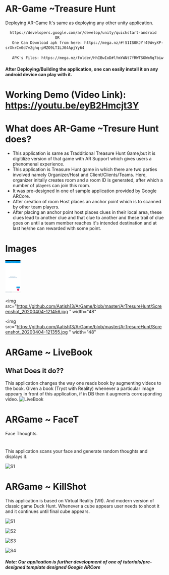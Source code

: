 # AR-Game  ~Treasure Hunt

Deploying AR-Game
  It's same as deploying any other unity application.
  
      https://developers.google.com/ar/develop/unity/quickstart-android
                          OR
       One Can Download apk from here: https://mega.nz/#!S1IS0KJY!49WvyXP-srXkrCv0d7vZghq-pMZO9LT1LJ04ApjYy64
       
       APK's Files: https://mega.nz/folder/HhIBwIoD#lYmYWNt7fRWTSOWmRq7biw
                                  
  
#### After Deploying/Building the application, one can easily install it on any android device can play with it.
# Working Demo (Video Link): https://youtu.be/eyB2Hmcjt3Y
# What does AR-Game ~Tresure Hunt does?
  - This application is same as Tradditional Treasure Hunt Game,but it is digitilize version of that game with AR Support which gives users 
  a phenomenal experience.
  - This application is Treasure Hunt game in which there are two parties involved namely Organizer/Host and Client/Clients/Teams.
  Here, organizer initally creates room and a room ID is generated, after which a number of players can join this room.
  - It was pre-designed in one of sample application provided by Google ARCore.
  - After creation of room Host places an anchor point which is to scanned by other team players. 
  - After placing an anchor point host places clues in their local area, these clues lead to another clue and that clue to another and these trail of clue goes on until a team member reaches it's intended destination and at last he/she can rewarded with some point.
# Images


 <img src="https://github.com/Aatish13/ArGame/blob/master/ArTresureHunt/Screenshot_20200404-121313.jpg" width="48">
 
<img src="https://github.com/Aatish13/ArGame/blob/master/ArTresureHunt/Screenshot_20200404-121456.jpg " width="48"

<img src="https://github.com/Aatish13/ArGame/blob/master/ArTresureHunt/Screenshot_20200404-121355.jpg " width="48"




# ARGame ~ LiveBook
## What Does it do??
  This application changes the way one reads book by augmenting videos to the book.
  Given a book (Tryst with Reality) whenever a particular image appears in front of this application, if in DB then it augments corresponding video.
  ![LiveBook](https://user-images.githubusercontent.com/42675676/79630758-b5d2cc80-8171-11ea-96b6-5d490a1e82f1.PNG)

# ARGame ~ FaceT
  Face Thoughts.
  #
  This application scans your face and generate random thoughts and displays it.

  ![S1](https://user-images.githubusercontent.com/42675676/79630899-cdf71b80-8172-11ea-8f00-48637ebe2a49.jpeg)

# ARGame ~ KillShot
  This application is based on Virtual Reality (VR).
  And modern version of classic game Duck Hunt.
  Whenever a cube appears user needs to shoot it and it continues until final cube appears.
  
  ![S1](https://user-images.githubusercontent.com/42675676/79630873-98eac900-8172-11ea-8790-ff48b7866341.jpeg)
  
  ![S2](https://user-images.githubusercontent.com/42675676/79630874-9ab48c80-8172-11ea-9cb0-42c64b57df74.jpeg)
  
  ![S3](https://user-images.githubusercontent.com/42675676/79630875-9be5b980-8172-11ea-8bbd-473e4a337052.jpeg)
  
  ![S4](https://user-images.githubusercontent.com/42675676/79630876-9c7e5000-8172-11ea-8706-f4a5ce80bc1b.jpeg)


##### Note: Our application is further development of one of tutorials/pre-designed template designed Google ARCore
